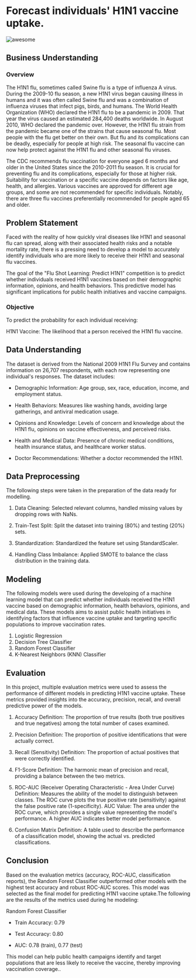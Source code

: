 <!-- #region -->

# Forecast individuals' H1N1 vaccine uptake.

![awesome](https://github.com/Lynn-rose/phase-3-project/blob/main/images/WhatsApp%20Image%202024-06-06%20at%209.42.13%20AM.jpeg)

## Business Understanding
### Overview
The H1N1 flu, sometimes called Swine flu is a type of influenza A virus. During the 2009-10 flu season, a new H1N1 virus began causing illness in humans and it was often called Swine flu and was a combination of influenza viruses that infect pigs, birds, and humans. The World Health Organization (WHO) declared the H1N1 flu to be a pandemic in 2009. That year the virus caused an estimated 284,400 deaths worldwide. In August 2010, WHO declared the pandemic over. However, the H1N1 flu strain from the pandemic became one of the strains that cause seasonal flu. Most people with the flu get better on their own. But flu and its complications can be deadly, especially for people at high risk. The seasonal flu vaccine can now help protect against the H1N1 flu and other seasonal flu viruses.

The CDC recommends flu vaccination for everyone aged 6 months and older in the United States since the 2010-2011 flu season. It is crucial for preventing flu and its complications, especially for those at higher risk. Suitability for vaccination or a specific vaccine depends on factors like age, health, and allergies. Various vaccines are approved for different age groups, and some are not recommended for specific individuals. Notably, there are three flu vaccines preferentially recommended for people aged 65 and older.

## Problem Statement
Faced with the reality of how quickly viral diseases like H1N1 and seasonal flu can spread, along with their associated health risks and a notable mortality rate, there is a pressing need to develop a model to accurately identify individuals who are more likely to receive their H1N1 and seasonal flu vaccines.

The goal of the "Flu Shot Learning: Predict H1N1" competition is to predict whether individuals received H1N1 vaccines based on their demographic information, opinions, and health behaviors. This predictive model has significant implications for public health initiatives and vaccine campaigns.


### Objective
To predict the probability for each individual receiving:

H1N1 Vaccine: The likelihood that a person received the H1N1 flu vaccine.

## Data Understanding
The dataset is derived from the National 2009 H1N1 Flu Survey and contains information on 26,707 respondents, with each row representing one individual's responses. The dataset includes:

* Demographic Information: Age group, sex, race, education, income, and employment status.

* Health Behaviors: Measures like washing hands, avoiding large gatherings, and antiviral medication usage.

* Opinions and Knowledge: Levels of concern and knowledge about the H1N1 flu, opinions on vaccine effectiveness, and perceived risks.

* Health and Medical Data: Presence of chronic medical conditions, health insurance status, and healthcare worker status.

* Doctor Recommendations: Whether a doctor recommended the H1N1.

## Data Preprocessing
The following steps were taken in the preparation of the data ready for modelling.

1. Data Cleaning: Selected relevant columns, handled missing values by dropping rows with NaNs.

2. Train-Test Split: Split the dataset into training (80%) and testing (20%) sets.

3. Standardization: Standardized the feature set using StandardScaler.

4. Handling Class Imbalance: Applied SMOTE to balance the class distribution in the training data.

## Modeling

The following models were used during the developing of a machine learning model that can predict whether individuals received the H1N1 vaccine based on demographic information, health behaviors, opinions, and medical data. These models aims to assist public health initiatives in identifying factors that influence vaccine uptake and targeting specific populations to improve vaccination rates.

1. Logistic Regression
2. Decision Tree Classifier
3. Random Forest Classifier
4. K-Nearest Neighbors (KNN) Classifier

## Evaluation
In this project, multiple evaluation metrics were used to assess the performance of different models in predicting H1N1 vaccine uptake. These metrics provided insights into the accuracy, precision, recall, and overall predictive power of the models.

1. Accuracy
Definition: The proportion of true results (both true positives and true negatives) among the total number of cases examined.

2. Precision
Definition: The proportion of positive identifications that were actually correct.

3. Recall (Sensitivity)
Definition: The proportion of actual positives that were correctly identified.

4. F1-Score
Definition: The harmonic mean of precision and recall, providing a balance between the two metrics.

5. ROC-AUC (Receiver Operating Characteristic - Area Under Curve)
Definition: Measures the ability of the model to distinguish between classes. The ROC curve plots the true positive rate (sensitivity) against the false positive rate (1-specificity).
AUC Value: The area under the ROC curve, which provides a single value representing the model's performance. A higher AUC indicates better model performance.
6. Confusion Matrix
Definition: A table used to describe the performance of a classification model, showing the actual vs. predicted classifications.

## Conclusion
Based on the evaluation metrics (accuracy, ROC-AUC, classification reports), the Random Forest Classifier outperformed other models with the highest test accuracy and robust ROC-AUC scores. This model was selected as the final model for predicting H1N1 vaccine uptake.The following are the results of the metrics used during he modeling:

Random Forest Classifier
* Train Accuracy: 0.79

* Test Accuracy: 0.80

* AUC: 0.78 (train), 0.77 (test)

This model can help public health campaigns identify and target populations that are less likely to receive the vaccine, thereby improving vaccination coverage..


<!-- #endregion -->

```python

```
